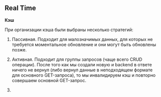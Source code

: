 ## Real Time

**Кэш**

При организации кэша были выбраны несколько стратегий:

1. Пассивная. Подходит для малозначимых данных, для которых не требуется моментальное обновление и они могут быть обновлены позже.

2. Активная. Подходит для группы запросов (чаще всего CRUD операции). После того как мы создали новую и backend в ответе ничего не вернул (либо вернул данные в неподходящем формате для основного GET-запроса), то мы инвалидируем кэш и повторно совершаем основной GET-запрос.

3.

